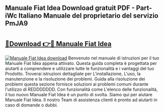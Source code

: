 ## Manuale Fiat Idea Download gratuit PDF - Part-iWc Italiano Manuale del proprietario del servizio PmJA9

# <h2><a href="http://dfeqhi7.blite.top/?on=Manuale+Fiat+Idea">🔗Download 👉🔴 Manuale Fiat Idea</a></h2>

[![Manuale Fiat Idea download](https://i.imgur.com/lujVjoI.png)](http://dfeqhi7.blite.top/?on=Manuale+Fiat+Idea)
Benvenuto nel manuale di istruzioni per il tuo Manuale Fiat Idea appena attivato. Questa guida completa è progettata per aiutarti a comprendere e utilizzare tutte le funzionalità e i vantaggi del tuo Prodotto. Troverai istruzioni dettagliate per L'installazione, L'uso, la manutenzione e la risoluzione dei problemi. Guida alla risoluzione dei problemi questa sezione fornisce soluzioni ai problemi comuni durante l'utilizzo di REDDDDDDD. Con funzionalità come L'elenco delle funzionalità, il tuo nuovo Manuale Fiat Idea è un punto di svolta. Siamo qui per aiutare Manuale Fiat Idea. Il nostro Team di assistenza clienti è pronto ad aiutarti in caso di domande o dubbi.
